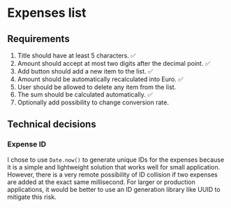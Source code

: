 # Expenses list

## Requirements
1. Title should have at least 5 characters. ✅
2. Amount should accept at most two digits after the decimal point. ✅
3. Add button should add a new item to the list.  ✅
4. Amount should be automatically recalculated into Euro.  ✅
5. User should be allowed to delete any item from the list.
6. The sum should be calculated automatically. ✅
7. Optionally add possibility to change conversion rate.

## Technical decisions

### Expense ID
I chose to use `Date.now()` to generate unique IDs for the expenses because it is a simple and lightweight solution that works well for small application. 
However, there is a very remote possibility of ID collision if two expenses are added at the exact same millisecond. For larger or production applications, it would be better to use an ID generation library like UUID to mitigate this risk.
